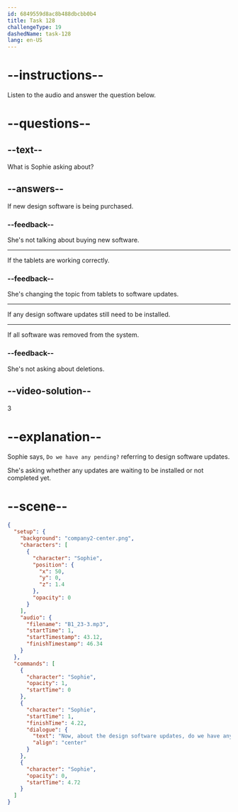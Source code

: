 ```yaml
---
id: 6849559d8ac8b488dbcbb0b4
title: Task 128
challengeType: 19
dashedName: task-128
lang: en-US
---
```


<!-- (audio) Sophie: Now, about the design software updates, do we have any pending? -->

# --instructions--

Listen to the audio and answer the question below.

# --questions--

## --text--

What is Sophie asking about?

## --answers--

If new design software is being purchased.

### --feedback--

She's not talking about buying new software.

---

If the tablets are working correctly.

### --feedback--

She's changing the topic from tablets to software updates.

---

If any design software updates still need to be installed.

---

If all software was removed from the system.

### --feedback--

She's not asking about deletions.

## --video-solution--

3

# --explanation--

Sophie says, `Do we have any pending?` referring to design software updates.

She's asking whether any updates are waiting to be installed or not completed yet.

# --scene--

```json
{
  "setup": {
    "background": "company2-center.png",
    "characters": [
      {
        "character": "Sophie",
        "position": {
          "x": 50,
          "y": 0,
          "z": 1.4
        },
        "opacity": 0
      }
    ],
    "audio": {
      "filename": "B1_23-3.mp3",
      "startTime": 1,
      "startTimestamp": 43.12,
      "finishTimestamp": 46.34
    }
  },
  "commands": [
    {
      "character": "Sophie",
      "opacity": 1,
      "startTime": 0
    },
    {
      "character": "Sophie",
      "startTime": 1,
      "finishTime": 4.22,
      "dialogue": {
        "text": "Now, about the design software updates, do we have any pending?",
        "align": "center"
      }
    },
    {
      "character": "Sophie",
      "opacity": 0,
      "startTime": 4.72
    }
  ]
}
```
